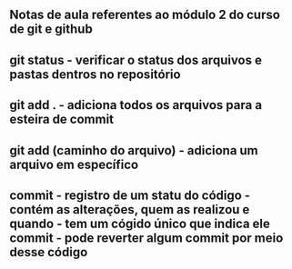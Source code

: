 ## Notas de aula referentes ao módulo 2 do curso de git e github

## git status - verificar o status dos arquivos e pastas dentros no repositório

## git add . - adiciona todos os arquivos para a esteira de commit

## git add (caminho do arquivo) - adiciona um arquivo em específico

## commit - registro de um statu do código -  contém as alterações, quem as realizou e quando  - tem um cógido único que indica ele commit - pode reverter algum commit por meio desse código






